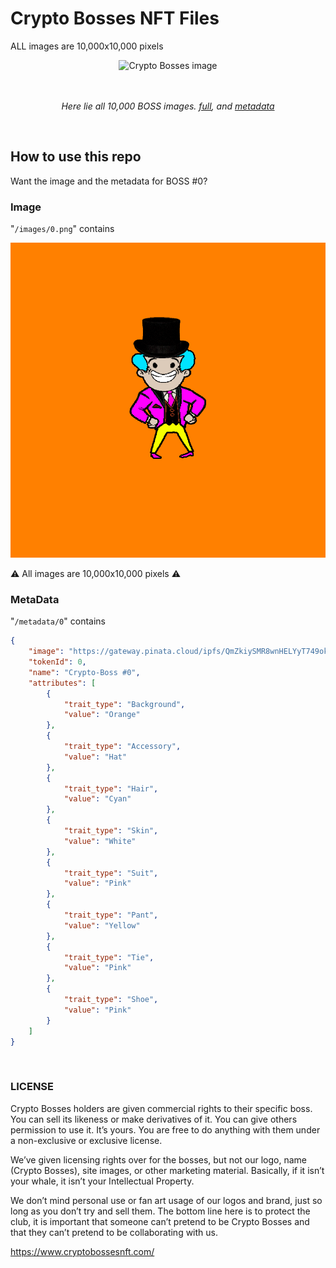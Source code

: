 # Crypto Bosses NFT Files
ALL images are 10,000x10,000 pixels
<p align="center">
  <a><img src="" title="Crypto Bosses image"/></a>
</p>
<p align="center">

  <br>
  <br><i>Here lie all 10,000 BOSS images. <a href="/images">full</a>, and <a href="/metadata">metadata</a></i>
</p>

<br/>

## How to use this repo

Want the image and the metadata for BOSS #0?

### Image

"`/images/0.png`" contains

![](/images/0.png)

⚠️  All images are 10,000x10,000 pixels ⚠️

### MetaData

"`/metadata/0`" contains

```json
{
    "image": "https://gateway.pinata.cloud/ipfs/QmZkiySMR8wnHELYyT749ok5FgYZwqLX1t2RdUqyMkHkyA/0.png",
    "tokenId": 0,
    "name": "Crypto-Boss #0",
    "attributes": [
        {
            "trait_type": "Background",
            "value": "Orange"
        },
        {
            "trait_type": "Accessory",
            "value": "Hat"
        },
        {
            "trait_type": "Hair",
            "value": "Cyan"
        },
        {
            "trait_type": "Skin",
            "value": "White"
        },
        {
            "trait_type": "Suit",
            "value": "Pink"
        },
        {
            "trait_type": "Pant",
            "value": "Yellow"
        },
        {
            "trait_type": "Tie",
            "value": "Pink"
        },
        {
            "trait_type": "Shoe",
            "value": "Pink"
        }
    ]
}
```

<br/>

### LICENSE

Crypto Bosses holders are given commercial rights to their specific boss. You can sell its likeness or make derivatives of it. You can give others permission to use it. It’s yours. You are free to do anything with them under a non-exclusive or exclusive license.

We’ve given licensing rights over for the bosses, but not our logo, name (Crypto Bosses), site images, or other marketing material. Basically, if it isn’t your whale, it isn’t your Intellectual Property.

We don’t mind personal use or fan art usage of our logos and brand, just so long as you don’t try and sell them. The bottom line here is to protect the club, it is important that someone can’t pretend to be Crypto Bosses and that they can’t pretend to be collaborating with us.

https://www.cryptobossesnft.com/
